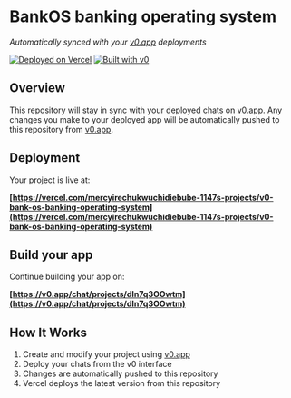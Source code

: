 # BankOS banking operating system

*Automatically synced with your [v0.app](https://v0.app) deployments*

[![Deployed on Vercel](https://img.shields.io/badge/Deployed%20on-Vercel-black?style=for-the-badge&logo=vercel)](https://vercel.com/mercyirechukwuchidiebube-1147s-projects/v0-bank-os-banking-operating-system)
[![Built with v0](https://img.shields.io/badge/Built%20with-v0.app-black?style=for-the-badge)](https://v0.app/chat/projects/dIn7q3OOwtm)

## Overview

This repository will stay in sync with your deployed chats on [v0.app](https://v0.app).
Any changes you make to your deployed app will be automatically pushed to this repository from [v0.app](https://v0.app).

## Deployment

Your project is live at:

**[https://vercel.com/mercyirechukwuchidiebube-1147s-projects/v0-bank-os-banking-operating-system](https://vercel.com/mercyirechukwuchidiebube-1147s-projects/v0-bank-os-banking-operating-system)**

## Build your app

Continue building your app on:

**[https://v0.app/chat/projects/dIn7q3OOwtm](https://v0.app/chat/projects/dIn7q3OOwtm)**

## How It Works

1. Create and modify your project using [v0.app](https://v0.app)
2. Deploy your chats from the v0 interface
3. Changes are automatically pushed to this repository
4. Vercel deploys the latest version from this repository

